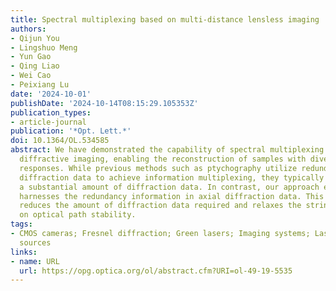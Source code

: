 ```yaml
---
title: Spectral multiplexing based on multi-distance lensless imaging
authors:
- Qijun You
- Lingshuo Meng
- Yun Gao
- Qing Liao
- Wei Cao
- Peixiang Lu
date: '2024-10-01'
publishDate: '2024-10-14T08:15:29.105353Z'
publication_types:
- article-journal
publication: '*Opt. Lett.*'
doi: 10.1364/OL.534585
abstract: We have demonstrated the capability of spectral multiplexing in multi-distance
  diffractive imaging, enabling the reconstruction of samples with diverse spectral
  responses. While previous methods such as ptychography utilize redundancy in radial
  diffraction data to achieve information multiplexing, they typically require capturing
  a substantial amount of diffraction data. In contrast, our approach effectively
  harnesses the redundancy information in axial diffraction data. This significantly
  reduces the amount of diffraction data required and relaxes the stringent requirements
  on optical path stability.
tags:
- CMOS cameras; Fresnel diffraction; Green lasers; Imaging systems; Laser beams; Light
  sources
links:
- name: URL
  url: https://opg.optica.org/ol/abstract.cfm?URI=ol-49-19-5535
---
```

